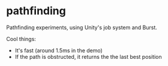 # pathfinding

Pathfinding experiments, using Unity's job system and Burst.

Cool things:
- It's fast (around 1.5ms in the demo)
- If the path is obstructed, it returns the the last best position